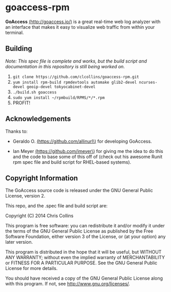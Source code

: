 goaccess-rpm
============

**GoAccess** [\(http://goaccess.io/)](http://goaccess.io/) is a great real-time web log analyzer with an interface that makes it easy to visualize web traffic from within your terminal.

## Building

*Note: This spec file is complete and works, but the build script and documentation in this repository is still being worked on.*

1. `git clone https://github.com/clcollins/goaccess-rpm.git`
2. `yum install rpm-build rpmdevtools automake glib2-devel ncurses-devel geoip-devel tokyocabinet-devel`
3. `./build.sh goaccess`
4. `sudo yum install ~/rpmbuild/RPMS/*/*.rpm`
5. PROFIT!

## Acknowledgements

Thanks to:

* Geraldo O. [\(https://github.com/allinurl\)](https://github.com/allinurl) for developing GoAccess.

* Ian Meyer [\(https://github.com/imeyer\)](https://github.com/imeyer) for giving me the idea to do this and the code to base some of this off of (check out his awesome Runit rpm spec file and build script for RHEL-based systems).

## Copyright Information

The GoAccess source code is released under the GNU General Public License, version 2.

This repo, and the .spec file and build script are:

Copyright (C) 2014 Chris Collins

This program is free software: you can redistribute it and/or modify it under the terms of the GNU General Public License as published by the Free Software Foundation, either version 3 of the License, or (at your option) any later version.

This program is distributed in the hope that it will be useful, but WITHOUT ANY WARRANTY; without even the implied warranty of MERCHANTABILITY or FITNESS FOR A PARTICULAR PURPOSE. See the GNU General Public License for more details.

You should have received a copy of the GNU General Public License along with this program. If not, see http://www.gnu.org/licenses/.

